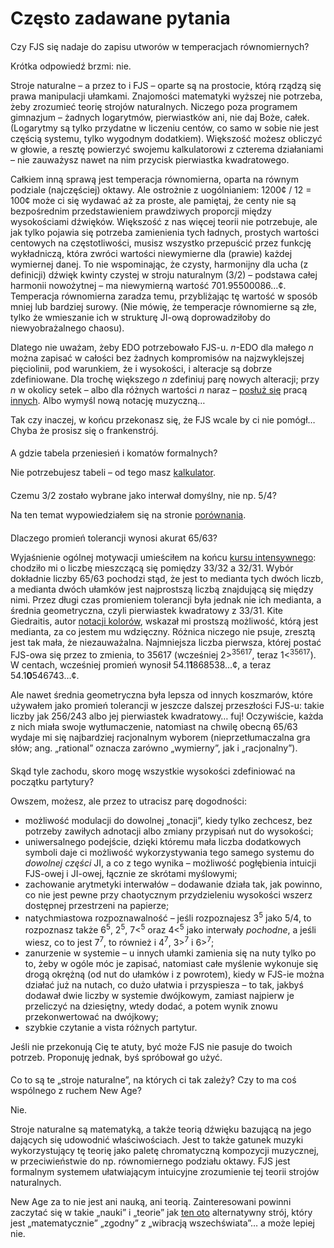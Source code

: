 ﻿# Często zadawane pytania

<style>h2 { font-weight: normal; font-size: 100%; }</style>

## Czy FJS się nadaje do zapisu utworów w temperacjach równomiernych?

Krótka odpowiedź brzmi: nie.

Stroje naturalne – a przez to i FJS – oparte są na prostocie, którą rządzą się prawa manipulacji ułamkami. Znajomości matematyki wyższej nie potrzeba, żeby zrozumieć teorię strojów naturalnych. Niczego poza programem gimnazjum – żadnych logarytmów, pierwiastków ani, nie daj Boże, całek. (Logarytmy są tylko przydatne w liczeniu centów, co samo w sobie nie jest częścią systemu, tylko wygodnym dodatkiem). Większość możesz obliczyć w głowie, a resztę powierzyć swojemu kalkulatorowi z czterema działaniami – nie zauważysz nawet na nim przycisk pierwiastka kwadratowego.

Całkiem inną sprawą jest temperacja równomierna, oparta na równym podziale (najczęściej) oktawy. Ale ostrożnie z uogólnianiem: 1200¢ / 12 = 100¢ może ci się wydawać aż za proste, ale pamiętaj, że centy nie są bezpośrednim przedstawieniem prawdziwych proporcji między wysokościami dźwięków. Większość z nas więcej teorii nie potrzebuje, ale jak tylko pojawia się potrzeba zamienienia tych ładnych, prostych wartości centowych na częstotliwości, musisz wszystko przepuścić przez funkcję wykładniczą, która zwróci wartości niewymierne dla (prawie) każdej wymiernej danej. To nie wspominając, że czysty, harmonijny dla ucha (z definicji) dźwięk kwinty czystej w stroju naturalnym (3/2) – podstawa całej harmonii nowożytnej – ma niewymierną wartość 701.95500086…¢. Temperacja równomierna zaradza temu, przybliżając tę wartość w sposób mniej lub bardziej surowy. (Nie mówię, że temperacje równomierne są złe, tylko że wmieszanie ich w strukturę JI-ową doprowadziłoby do niewyobrażalnego chaosu).

Dlatego nie uważam, żeby EDO potrzebowało FJS-u. *n*-EDO dla małego *n* można zapisać w całości bez żadnych kompromisów na najzwyklejszej pięciolinii, pod warunkiem, że i wysokości, i alteracje są dobrze zdefiniowane. Dla trochę większego *n* zdefiniuj parę nowych alteracji; przy *n* w okolicy setek – albo dla różnych wartości *n* naraz – [posłuż się](http://musictheory.zentral.zone/huntsystem1.html) pracą [innych](http://sagittal.org/). Albo wymyśl nową notację muzyczną…

Tak czy inaczej, w końcu przekonasz się, że FJS wcale by ci nie pomógł… Chyba że prosisz się o frankenstrój.

## A gdzie tabela przeniesień i komatów formalnych?

Nie potrzebujesz tabeli – od tego masz [kalkulator](calc.html).

## Czemu 3/2 zostało wybrane jako interwał domyślny, nie np. 5/4?

Na ten temat wypowiedziałem się na stronie [porównania](compare.html).

## Dlaczego promień tolerancji wynosi akurat 65/63?

Wyjaśnienie ogólnej motywacji umieściłem na końcu [kursu intensywnego](crash.html): chodziło mi o liczbę mieszczącą się pomiędzy 33/32 a 32/31. Wybór dokładnie liczby 65/63 pochodzi stąd, że jest to medianta tych dwóch liczb, a medianta dwóch ułamków jest najprostszą liczbą znajdującą się między nimi. Przez długi czas promieniem tolerancji była jednak nie ich medianta, a średnia geometryczna, czyli pierwiastek kwadratowy z 33/31. Kite Giedraitis, autor [notacji kolorów](http://tallkite.com/), wskazał mi prostszą możliwość, którą jest medianta, za co jestem mu wdzięczny. Różnica niczego nie psuje, zresztą jest tak mała, że niezauważalna. Najmniejsza liczba pierwsza, której postać FJS-owa się przez to zmienia, to 35617 (wcześniej 2&gt;<sup>35617</sup>, teraz 1&lt;<sup>35617</sup>). W centach, wcześniej promień wynosił 54.1**1**868538…¢, a teraz 54.1**0**546743…¢.

Ale nawet średnia geometryczna była lepsza od innych koszmarów, które używałem jako promień tolerancji w jeszcze dalszej przeszłości FJS-u: takie liczby jak 256/243 albo jej pierwiastek kwadratowy… fuj! Oczywiście, każda z nich miała swoje wytłumaczenie, natomiast na chwilę obecną 65/63 wydaje mi się najbardziej racjonalnym wyborem (nieprzetłumaczalna gra słów; ang. „rational” oznacza zarówno „wymierny”, jak i „racjonalny”).

## Skąd tyle zachodu, skoro mogę wszystkie wysokości zdefiniować na początku partytury?

Owszem, możesz, ale przez to utracisz parę dogodności:

- możliwość modulacji do dowolnej „tonacji”, kiedy tylko zechcesz, bez potrzeby zawiłych adnotacji albo zmiany przypisań nut do wysokości;
- uniwersalnego podejście, dzięki któremu mała liczba dodatkowych symboli daje ci możliwość wykorzystywania tego samego systemu do *dowolnej części* JI, a co z tego wynika – możliwość pogłębienia intuicji FJS-owej i JI-owej, łącznie ze skrótami myślowymi;
- zachowanie arytmetyki interwałów – dodawanie działa tak, jak powinno, co nie jest pewne przy chaotycznym przydzieleniu wysokości wszerz dostępnej przestrzeni na papierze;
- natychmiastowa rozpoznawalność – jeśli rozpoznajesz 3<sup>5</sup> jako 5/4, to rozpoznasz także 6<sup>5</sup>, 2<sup>5</sup>, 7&lt;<sup>5</sup> oraz 4&lt;<sup>5</sup> jako interwały *pochodne*, a jeśli wiesz, co to jest 7<sup>7</sup>, to również i 4<sup>7</sup>, 3><sup>7</sup> i 6><sup>7</sup>;
- zanurzenie w systemie – u innych ułamki zamienia się na nuty tylko po to, żeby w ogóle móc je zapisać, natomiast całe myślenie wykonuje się drogą okrężną (od nut do ułamków i z powrotem), kiedy w FJS-ie można działać już na nutach, co dużo ułatwia i przyspiesza – to tak, jakbyś dodawał dwie liczby w systemie dwójkowym, zamiast najpierw je przeliczyć na dziesiętny, wtedy dodać, a potem wynik znowu przekonwertować na dwójkowy;
- szybkie czytanie a vista różnych partytur.

Jeśli nie przekonują Cię te atuty, być może FJS nie pasuje do twoich potrzeb. Proponuję jednak, byś spróbował go użyć.

## Co to są te „stroje naturalne”, na których ci tak zależy? Czy to ma coś wspólnego z ruchem New Age?

Nie.

Stroje naturalne są matematyką, a także teorią dźwięku bazującą na jego dających się udowodnić właściwościach. Jest to także gatunek muzyki wykorzystujący tę teorię jako paletę chromatyczną kompozycji muzycznej, w przeciwieństwie do np. równomiernego podziału oktawy. FJS jest formalnym systemem ułatwiającym intuicyjne zrozumienie tej teorii strojów naturalnych.

New Age za to nie jest ani nauką, ani teorią. Zainteresowani powinni zaczytać się w takie „nauki” i „teorie” jak [ten oto](https://attunedvibrations.com/432hz/) alternatywny strój, który jest „matematycznie” „zgodny” z „wibracją wszechświata”… a może lepiej nie.
